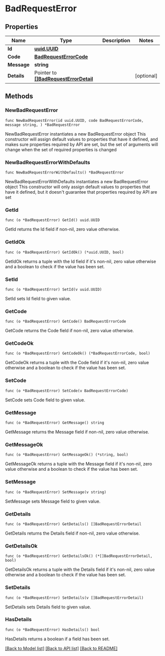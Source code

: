 # BadRequestError

## Properties

Name | Type | Description | Notes
------------ | ------------- | ------------- | -------------
**Id** | [**uuid.UUID**](uuid.UUID.md) |  | 
**Code** | [**BadRequestErrorCode**](BadRequestErrorCode.md) |  | 
**Message** | **string** |  | 
**Details** | Pointer to [**[]BadRequestErrorDetail**](BadRequestErrorDetail.md) |  | [optional] 

## Methods

### NewBadRequestError

`func NewBadRequestError(id uuid.UUID, code BadRequestErrorCode, message string, ) *BadRequestError`

NewBadRequestError instantiates a new BadRequestError object
This constructor will assign default values to properties that have it defined,
and makes sure properties required by API are set, but the set of arguments
will change when the set of required properties is changed

### NewBadRequestErrorWithDefaults

`func NewBadRequestErrorWithDefaults() *BadRequestError`

NewBadRequestErrorWithDefaults instantiates a new BadRequestError object
This constructor will only assign default values to properties that have it defined,
but it doesn't guarantee that properties required by API are set

### GetId

`func (o *BadRequestError) GetId() uuid.UUID`

GetId returns the Id field if non-nil, zero value otherwise.

### GetIdOk

`func (o *BadRequestError) GetIdOk() (*uuid.UUID, bool)`

GetIdOk returns a tuple with the Id field if it's non-nil, zero value otherwise
and a boolean to check if the value has been set.

### SetId

`func (o *BadRequestError) SetId(v uuid.UUID)`

SetId sets Id field to given value.


### GetCode

`func (o *BadRequestError) GetCode() BadRequestErrorCode`

GetCode returns the Code field if non-nil, zero value otherwise.

### GetCodeOk

`func (o *BadRequestError) GetCodeOk() (*BadRequestErrorCode, bool)`

GetCodeOk returns a tuple with the Code field if it's non-nil, zero value otherwise
and a boolean to check if the value has been set.

### SetCode

`func (o *BadRequestError) SetCode(v BadRequestErrorCode)`

SetCode sets Code field to given value.


### GetMessage

`func (o *BadRequestError) GetMessage() string`

GetMessage returns the Message field if non-nil, zero value otherwise.

### GetMessageOk

`func (o *BadRequestError) GetMessageOk() (*string, bool)`

GetMessageOk returns a tuple with the Message field if it's non-nil, zero value otherwise
and a boolean to check if the value has been set.

### SetMessage

`func (o *BadRequestError) SetMessage(v string)`

SetMessage sets Message field to given value.


### GetDetails

`func (o *BadRequestError) GetDetails() []BadRequestErrorDetail`

GetDetails returns the Details field if non-nil, zero value otherwise.

### GetDetailsOk

`func (o *BadRequestError) GetDetailsOk() (*[]BadRequestErrorDetail, bool)`

GetDetailsOk returns a tuple with the Details field if it's non-nil, zero value otherwise
and a boolean to check if the value has been set.

### SetDetails

`func (o *BadRequestError) SetDetails(v []BadRequestErrorDetail)`

SetDetails sets Details field to given value.

### HasDetails

`func (o *BadRequestError) HasDetails() bool`

HasDetails returns a boolean if a field has been set.


[[Back to Model list]](../README.md#documentation-for-models) [[Back to API list]](../README.md#documentation-for-api-endpoints) [[Back to README]](../README.md)


